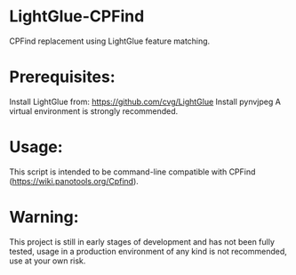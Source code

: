 # LightGlue-CPFind
CPFind replacement using LightGlue feature matching.

# Prerequisites:
Install LightGlue from: https://github.com/cvg/LightGlue
Install pynvjpeg
A virtual environment is strongly recommended.

# Usage:
This script is intended to be command-line compatible with CPFind (https://wiki.panotools.org/Cpfind).

# Warning:
This project is still in early stages of development and has not been fully tested, usage in a production environment of any kind is not recommended, use at your own risk.
